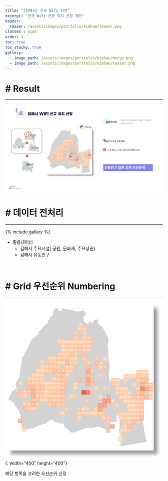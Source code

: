 ```yaml
---
title: "[김해시] 신규 Wifi 위치"
excerpt: "신규 Wifi 신규 위치 선정 제안"
header:
  teaser: /assets/images/portfolio/kimhae/teaser.png
classes : wide
order: 1
toc: true
toc_stacky: true
gallery:
  - image_path: /assets/images/portfolio/kimhae/merge.png
  - image_path: /assets/images/portfolio/kimhae/teaser.png
---
```


# # Result
---

![foo](/assets/images/portfolio/kimhae/result.png)  

# # 데이터 전처리
---

{% include gallary %} 

* 활용데이터   
    * 김해시 주요시설( 공원, 문화재, 주요상권)   
    * 김해시 유동인구
</br>

# # Grid 우선순위 Numbering
---

![merge](/assets/images/portfolio/kimhae/teaser.png){: width="400" height="400"}   

해당 항목을 고려한 우선순위 선정